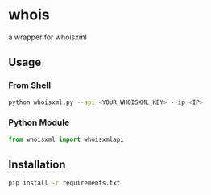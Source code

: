 # whois
a wrapper for whoisxml

## Usage

### From Shell

``` sh
python whoisxml.py --api <YOUR_WHOISXML_KEY> --ip <IP>

```
### Python Module

``` python
from whoisxml import whoisxmlapi

```

## Installation

``` sh
pip install -r requirements.txt

```